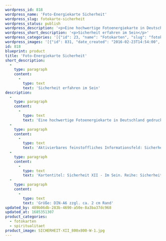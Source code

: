 ```yaml
---
wordpress_id: 818
wordpress_name: 'Foto-Energiekarte Sicherheit'
wordpress_slug: fotokarte-sicherheit
wordpress_status: publish
wordpress_description: '<p>Eine hochwertige Fotoenergiekarte in Deutschland gedruckt und in Handarbeit laminiert.  Sie ist in Postkartengröße (DIN-A6) gut zu transportieren und kann auch auf den Körper aufgelegt werden.</p><p>Aktivierbares feinstoffliches Informationsfeld: Sicherheit – Sein – Verbundenheit: Sicherheit erfahren aus dem Sein an sich heraus. Aus einer echten Verbindung zum Sein erwächst eine wahrhaftige, tiefe und innere Sicherheitswahrnehmung, die unabhängig von Quasisicherheiten und Abhängigkeiten ist. Diese Energiekarte ist in der Reihe "Sicherheit" erschienen.</p><p>Kartentitel: Sicherheit XII - Im Sein. Reihe: Sicherheit</p><p>Größe: DIN-A6 zzgl. ca. 2 cm Rand<br />Andere Formate sind individuell für Sie innerhalb weniger Tage herstellbar. Bitte kontaktieren Sie uns hierfür unter <a href="mailto:info@elvedenverlag.de">info@elvedenverlag.de</a>.</p><p><a href="https://my.feenbaum.de/anwendung-energiebilder-foto-laminiert/">Anwendungshinweise</a>      <a href="https://my.feenbaum.de/produktinformationen-fotokarten/">Produktinformationen</a></p>'
wordpress_short_description: '<p>Sicherheit erfahren im Sein</p>'
wordpress_categories: '[{"id": 23, "name": "Fotokarten", "slug": "fotokarten"}, {"id": 36, "name": "Spiritualit\u00e4t", "slug": "spiritualitaet"}]'
wordpress_images: '[{"id": 831, "date_created": "2016-02-23T14:54:00", "date_created_gmt": "2016-02-23T12:54:00", "date_modified": "2016-02-23T14:54:00", "date_modified_gmt": "2016-02-23T12:54:00", "src": "https://my.feenbaum.de/wp-content/uploads/2016/02/SICHERHEIT-XII_800x800-W-1.jpg", "name": "SICHERHEIT-XII_800x800-W", "alt": ""}]'
id: 818
blueprint: product
title: 'Foto-Energiekarte Sicherheit'
short_description:
  -
    type: paragraph
    content:
      -
        type: text
        text: 'Sicherheit erfahren im Sein'
description:
  -
    type: paragraph
    content:
      -
        type: text
        text: 'Eine hochwertige Fotoenergiekarte in Deutschland gedruckt und in Handarbeit laminiert.  Sie ist in Postkartengröße (DIN-A6) gut zu transportieren und kann auch auf den Körper aufgelegt werden.'
  -
    type: paragraph
    content:
      -
        type: text
        text: 'Aktivierbares feinstoffliches Informationsfeld: Sicherheit – Sein – Verbundenheit: Sicherheit erfahren aus dem Sein an sich heraus. Aus einer echten Verbindung zum Sein erwächst eine wahrhaftige, tiefe und innere Sicherheitswahrnehmung, die unabhängig von Quasisicherheiten und Abhängigkeiten ist. Diese Energiekarte ist in der Reihe "Sicherheit" erschienen.'
  -
    type: paragraph
    content:
      -
        type: text
        text: 'Kartentitel: Sicherheit XII - Im Sein. Reihe: Sicherheit'
  -
    type: paragraph
    content:
      -
        type: text
        text: 'Größe: DIN-A6 zzgl. ca. 2 cm Rand'
updated_by: 489b06db-283b-4690-a50e-8a3ba37dc968
updated_at: 1685351307
product_categories:
  - fotokarten
  - spiritualitaet
product_image: SICHERHEIT-XII_800x800-W-1.jpg
---
```


